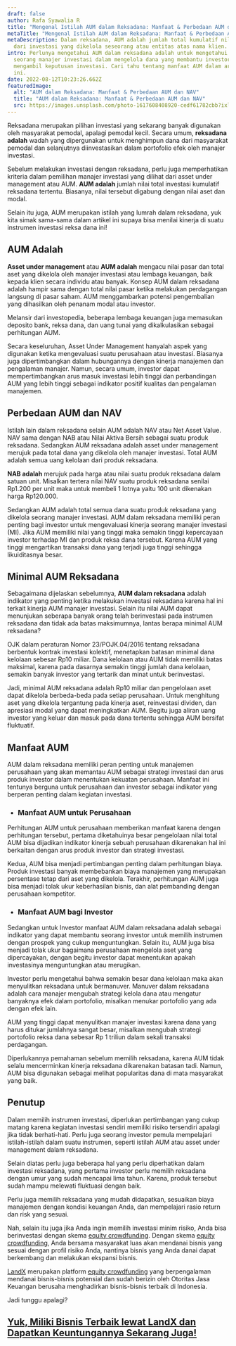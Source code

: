 ```yaml
---
draft: false
author: Rafa Syawalia R
title: "Mengenal Istilah AUM dalam Reksadana: Manfaat & Perbedaan AUM dan NAV"
metaTitle: "Mengenal Istilah AUM dalam Reksadana: Manfaat & Perbedaan AUM dan NAV"
metaDescription: Dalam reksadana, AUM adalah jumlah total kumulatif nilai pasar
  dari investasi yang dikelola seseorang atau entitas atas nama klien.
intro: Perlunya mengetahui AUM dalam reksadana adalah untuk mengetahui kinerja
  seorang manajer investasi dalam mengelola dana yang membantu investor dalam
  mengambil keputusan investasi. Cari tahu tentang manfaat AUM dalam artikel
  ini.
date: 2022-08-12T10:23:26.662Z
featuredImage:
  alt: "AUM dalam Reksadana: Manfaat & Perbedaan AUM dan NAV"
  title: "AUM dalam Reksadana: Manfaat & Perbedaan AUM dan NAV"
  src: https://images.unsplash.com/photo-1617608408920-cedf61782cbb?ixlib=rb-1.2.1&ixid=MnwxMjA3fDB8MHxwaG90by1wYWdlfHx8fGVufDB8fHx8&auto=format&fit=crop&w=1771&q=80
---
```

Reksadana merupakan pilihan investasi yang sekarang banyak digunakan oleh masyarakat pemodal, apalagi pemodal kecil. Secara umum, **reksadana adalah** wadah yang dipergunakan untuk menghimpun dana dari masyarakat pemodal dan selanjutnya diinvestasikan dalam portofolio efek oleh manajer investasi.

Sebelum melakukan investasi dengan reksadana, perlu juga memperhatikan kriteria dalam pemilihan manajer investasi yang dilihat dari asset under management atau AUM. **AUM adalah** jumlah nilai total investasi kumulatif reksadana tertentu. Biasanya, nilai tersebut digabung dengan nilai aset dan modal.

Selain itu juga, AUM merupakan istilah yang lumrah dalam reksadana, yuk kita simak sama-sama dalam artikel ini supaya bisa menilai kinerja di suatu instrumen investasi reksa dana ini!

## AUM Adalah

**Asset under management** atau **AUM adalah** mengacu nilai pasar dan total aset yang dikelola oleh manajer investasi atau lembaga keuangan, baik kepada klien secara individu atau banyak. Konsep AUM dalam reksadana adalah hampir sama dengan total nilai pasar ketika melakukan perdagangan langsung di pasar saham. AUM menggambarkan potensi pengembalian yang dihasilkan oleh penanam modal atau investor. 

Melansir dari investopedia, beberapa lembaga keuangan juga memasukan deposito bank, reksa dana, dan uang tunai yang dikalkulasikan sebagai perhitungan AUM.

Secara keseluruhan, Asset Under Management hanyalah aspek yang digunakan ketika mengevaluasi suatu perusahaan atau investasi. Biasanya juga dipertimbangkan dalam hubungannya dengan kinerja manajemen dan pengalaman manajer. Namun, secara umum, investor dapat mempertimbangkan arus masuk investasi lebih tinggi dan perbandingan AUM yang lebih tinggi sebagai indikator positif kualitas dan pengalaman manajemen. 

## Perbedaan AUM dan NAV

Istilah lain dalam reksadana selain AUM adalah  NAV atau Net Asset Value. NAV sama dengan NAB atau Nilai Aktiva Bersih sebagai suatu produk reksadana. Sedangkan AUM reksadana adalah asset under management merujuk pada total dana yang dikelola oleh manajer investasi. Total AUM adalah semua uang kelolaan dari produk reksadana. 

**NAB adalah** merujuk pada harga atau nilai suatu produk reksadana dalam satuan unit. Misalkan tertera nilai NAV suatu produk reksadana senilai Rp1.200 per unit maka untuk membeli 1 lotnya yaitu 100 unit dikenakan harga Rp120.000.  

Sedangkan AUM adalah total semua dana suatu produk reksadana yang dikelola seorang manajer investasi. AUM dalam reksadana memiliki peran penting bagi investor untuk mengevaluasi kinerja seorang manajer investasi (MI). Jika AUM memiliki nilai yang tinggi maka semakin tinggi kepercayaan investor terhadap MI dan produk reksa dana tersebut. Karena AUM yang tinggi mengartikan transaksi dana yang terjadi juga tinggi sehingga likuiditasnya besar. 

## Minimal AUM Reksadana

Sebagaimana dijelaskan sebelumnya, **AUM dalam reksadana** adalah indikator yang penting ketika melakukan investasi reksadana karena hal ini terkait kinerja AUM manajer investasi. Selain itu nilai AUM dapat menunjukan seberapa banyak orang telah berinvestasi pada instrumen reksadana dan tidak ada batas maksimumnya, lantas berapa minimal AUM reksadana?

OJK dalam peraturan Nomor 23/POJK.04/2016 tentang reksadana berbentuk kontrak investasi kolektif, menetapkan batasan minimal dana kelolaan sebesar Rp10 miliar. Dana kelolaan atau AUM tidak memiliki batas maksimal, karena pada dasarnya semakin tinggi jumlah dana kelolaan, semakin banyak investor yang tertarik dan minat untuk berinvestasi.

Jadi, minimal AUM reksadana adalah Rp10 miliar dan pengelolaan aset dapat dikelola berbeda-beda pada setiap perusahaan. Untuk menghitung aset yang dikelola tergantung pada kinerja aset, reinvestasi dividen, dan apresiasi modal yang dapat meningkatkan AUM. Begitu juga aliran uang investor yang keluar dan masuk pada dana tertentu sehingga AUM bersifat fluktuatif. 

## Manfaat AUM

AUM dalam reksadana memiliki peran penting untuk manajemen perusahaan yang akan memantau AUM sebagai strategi investasi dan arus produk investor dalam menentukan kekuatan perusahaan. Manfaat ini tentunya berguna untuk perusahaan dan investor sebagai indikator yang berperan penting dalam kegiatan investasi.

* ### Manfaat AUM untuk Perusahaan

Perhitungan AUM untuk perusahaan memberikan manfaat karena dengan perhitungan tersebut, pertama diketahuinya besar pengelolaan nilai total AUM bisa dijadikan indikator kinerja sebuah perusahaan dikarenakan hal ini berkaitan dengan arus produk investor dan strategi investasi.

Kedua, AUM bisa menjadi pertimbangan penting dalam perhitungan biaya. Produk investasi banyak membebankan biaya manajemen yang merupakan persentase tetap dari aset yang dikelola. Terakhir, perhitungan AUM juga bisa menjadi tolak ukur keberhasilan bisnis, dan alat pembanding dengan perusahaan kompetitor. 

* ### Manfaat AUM bagi Investor

Sedangkan untuk Investor manfaat  AUM dalam reksadana adalah sebagai indikator yang dapat membantu seorang investor untuk memilih instrumen dengan prospek yang cukup menguntungkan. Selain itu, AUM juga bisa menjadi tolak ukur bagaimana perusahaan mengelola aset yang dipercayakan, dengan begitu investor dapat menentukan apakah investasinya menguntungkan atau merugikan.

Investor perlu mengetahui bahwa semakin besar dana kelolaan maka akan menyulitkan reksadana untuk bermanuver. Manuver dalam reksadana adalah cara manajer mengubah strategi kelola dana atau mengatur banyaknya efek dalam portofolio, misalkan menukar portofolio yang ada dengan efek lain. 

AUM yang tinggi dapat menyulitkan manajer investasi karena dana yang harus ditukar jumlahnya sangat besar, misalkan mengubah strategi portofolio reksa dana sebesar Rp 1 triliun dalam sekali transaksi perdagangan.

Diperlukannya pemahaman sebelum memilih reksadana, karena AUM tidak selalu mencerminkan kinerja reksadana dikarenakan batasan tadi. Namun, AUM bisa digunakan sebagai melihat popularitas dana di mata masyarakat yang baik. 

## Penutup

Dalam memilih instrumen investasi, diperlukan pertimbangan yang cukup matang karena kegiatan investasi sendiri memiliki risiko tersendiri apalagi jika tidak berhati-hati. Perlu juga seorang investor pemula mempelajari istilah-istilah dalam suatu instrumen, seperti istilah AUM atau asset under management dalam reksadana. 

Selain diatas perlu juga beberapa hal yang perlu diperhatikan dalam investasi reksadana, yang pertama investor perlu memilih reksadana dengan umur yang sudah mencapai lima tahun. Karena, produk tersebut sudah mampu melewati fluktuasi dengan baik. 

Perlu juga memilih reksadana yang mudah didapatkan, sesuaikan biaya manajemen dengan kondisi keuangan Anda, dan mempelajari rasio return dan risk yang sesuai.

Nah, selain itu juga jika Anda ingin memilih investasi minim risiko, Anda bisa berinvestasi dengan skema [equity crowdfunding](https://landx.id/). Dengan skema [equity crowdfunding](https://landx.id/), Anda bersama masyarakat luas akan mendanai bisnis yang sesuai dengan profil risiko Anda, nantinya bisnis yang Anda danai dapat berkembang dan melakukan ekspansi bisnis.

[LandX](https://landx.id/) merupakan platform [equity crowdfunding](https://landx.id/) yang berpengalaman mendanai bisnis-bisnis potensial dan sudah berizin oleh Otoritas Jasa Keuangan berusaha menghadirkan bisnis-bisnis terbaik di Indonesia. 

Jadi tunggu apalagi?

## [Yuk, Miliki Bisnis Terbaik lewat LandX dan Dapatkan Keuntungannya Sekarang Juga!](https://landx.id/project/?utm_source=Blog&utm_medium=organic+keyword&utm_campaign=blog&utm_id=Blog)